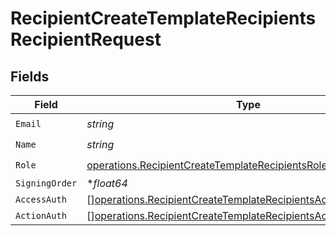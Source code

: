 # RecipientCreateTemplateRecipientsRecipientRequest


## Fields

| Field                                                                                                                                            | Type                                                                                                                                             | Required                                                                                                                                         | Description                                                                                                                                      |
| ------------------------------------------------------------------------------------------------------------------------------------------------ | ------------------------------------------------------------------------------------------------------------------------------------------------ | ------------------------------------------------------------------------------------------------------------------------------------------------ | ------------------------------------------------------------------------------------------------------------------------------------------------ |
| `Email`                                                                                                                                          | *string*                                                                                                                                         | :heavy_check_mark:                                                                                                                               | N/A                                                                                                                                              |
| `Name`                                                                                                                                           | *string*                                                                                                                                         | :heavy_check_mark:                                                                                                                               | N/A                                                                                                                                              |
| `Role`                                                                                                                                           | [operations.RecipientCreateTemplateRecipientsRoleRequest](../../models/operations/recipientcreatetemplaterecipientsrolerequest.md)               | :heavy_check_mark:                                                                                                                               | N/A                                                                                                                                              |
| `SigningOrder`                                                                                                                                   | **float64*                                                                                                                                       | :heavy_minus_sign:                                                                                                                               | N/A                                                                                                                                              |
| `AccessAuth`                                                                                                                                     | [][operations.RecipientCreateTemplateRecipientsAccessAuthRequest](../../models/operations/recipientcreatetemplaterecipientsaccessauthrequest.md) | :heavy_minus_sign:                                                                                                                               | N/A                                                                                                                                              |
| `ActionAuth`                                                                                                                                     | [][operations.RecipientCreateTemplateRecipientsActionAuthRequest](../../models/operations/recipientcreatetemplaterecipientsactionauthrequest.md) | :heavy_minus_sign:                                                                                                                               | N/A                                                                                                                                              |